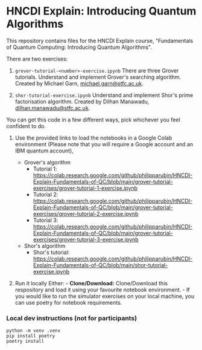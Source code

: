 # HNCDI Explain: Introducing Quantum Algorithms

This repository contains files for the HNCDI Explain course, "Fundamentals of Quantum Computing: Introducing Quantum Algorithms".

There are two exercises:

1. ```grover-tutorial-<number>-exercise.ipynb``` There are three Grover tutorials. Understand and implement Grover's searching algorithm. Created by Michael Garn, [michael.garn@stfc.ac.uk]((mailto:michael.garn@stfc.ac.uk)).

2. ```shor-tutorial-exercise.ipynb``` Understand and implement Shor's prime factorisation algorithm. Created by Dilhan Manawadu, [dilhan.manawadu@stfc.ac.uk](mailto:dilhan.manawadu@stfc.ac.uk).

You can get this code in a few different ways, pick whichever you feel confident to do.

1. Use the provided links to load the notebooks in a Google Colab environment (Please note that you will require a Google account and an IBM quantum account),
    - Grover's algorithm
        * Tutorial 1: https://colab.research.google.com/github/philipparubin/HNCDI-Explain-Fundamentals-of-QC/blob/main/grover-tutorial-exercises/grover-tutorial-1-exercise.ipynb
        * Tutorial 2: https://colab.research.google.com/github/philipparubin/HNCDI-Explain-Fundamentals-of-QC/blob/main/grover-tutorial-exercises/grover-tutorial-2-exercise.ipynb
        * Tutorial 3: https://colab.research.google.com/github/philipparubin/HNCDI-Explain-Fundamentals-of-QC/blob/main/grover-tutorial-exercises/grover-tutorial-3-exercise.ipynb
    - Shor's algorithm
        * Shor's tutorial: https://colab.research.google.com/github/philipparubin/HNCDI-Explain-Fundamentals-of-QC/blob/main/shor-tutorial-exercise.ipynb

2. Run it locally
    Either:
        - **Clone/Download:** Clone/Download this respository and load it using your favourite notebook environment. 
        - If you would like to run the simulator exercises on your local machine, you can use poetry for notebook requirements. 

### Local dev instructions (not for participants)

```
python -m venv .venv
pip install poetry
poetry install
```
